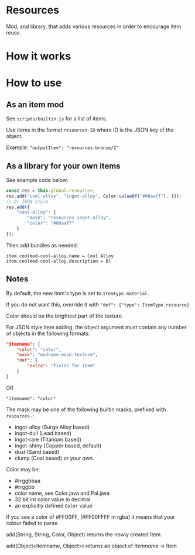 # Resources

Mod, and library, that adds various resources in order to encourage item reuse.

# How it works

# How to use
## As an item mod
See `scripts/builtin.js` for a list of items.

Use items in the format `resources-ID` where ID is the JSON key of the object.

Example: `"outputItem": "resources-bronze/2"`

## As a library for your own items
See example code below:
```js
const res = this.global.resources;
res.add("cool-alloy", "ingot-alloy", Color.valueOf("#00aaff"), {});
// Or JSON style
res.add({
	"cool-alloy": {
		"mask": "resources-ingot-alloy",
		"color": "#00aaff"
	}
});
```

Then add bundles as needed:
```
item.coolmod-cool-alloy.name = Cool Alloy
item.coolmod-cool-alloy.description = B)
```

## Notes

By default, the new item's type is set to `ItemType.material`.

If you do not want this, override it with `"def": {"type": ItemType.resource}`

Color should be the brightest part of the texture.


For JSON style item adding, the object argument must contain any number of objects in the following formats:
```json
"itemname": {
	"color": "color",
	"mask": "modname-mask-texture",
	"def": {
		"extra": "fields for Item"
	}
}
```
OR
```
"itemname": "color"
```

The mask may be one of the following builtin masks, prefixed with `resources-`:
* ingot-alloy (Surge Alloy based)
* ingot-dull (Lead based)
* ingot-rare (Titanium based)
* ingot-shiny (Copper based, default)
* dust (Sand based)
* clump (Coal based)
or your own.

Color may be:
* #rrggbbaa
* #rrggbb
* color name, see Color.java and Pal.java
* 32 bit int color value in decimal
* an explicitly defined `Color` value

If you see a color of #FF00FF, (#FF00FFFF in rgba) it means that your colour failed to parse.


add(String, String, Color, Object) returns the newly created Item.

add(Object<itemname, Object>) returns an object of *itemname* -> Item

